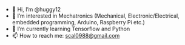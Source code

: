 - 👋 Hi, I’m @huggy12
- 👀 I’m interested in Mechatronics (Mechanical, Electronic/Electrical, embedded programming, Arduino, Raspberry Pi etc.)
- 🌱 I’m currently learning Tensorflow and Python
- 📫 How to reach me: scal0988@gmail.com

<!---
huggy12/huggy12 is a ✨ special ✨ repository because its `README.md` (this file) appears on your GitHub profile.
You can click the Preview link to take a look at your changes.
--->
